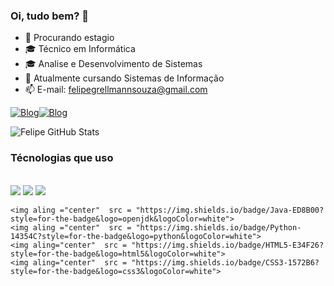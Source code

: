 ### Oi, tudo bem? 👋

- 🔭 Procurando estagio 
- 🎓 Técnico em Informática
- 🎓 Analise e Desenvolvimento de Sistemas
- 📖 Atualmente cursando Sistemas de Informação
- 📫 E-mail: felipegrellmannsouza@gmail.com



[![Blog](https://img.shields.io/badge/Instagram-E4405F?style=for-the-badge&logo=instagram&logoColor=white)](https://www.instagram.com/felipe_grellmann/)[![Blog](https://img.shields.io/badge/LinkedIn-0077B5?style=for-the-badge&logo=linkedin&logoColor=white)](https://www.linkedin.com/in/felipe-grellmann-de-souza-7b4a38257/)


![Felipe GitHub Stats](https://github-readme-stats.vercel.app/api/top-langs/?username=FelipeGrellmannSouza&theme=blue-green)

### Técnologias que uso
<div style="display: incline_block"><br/>
    <img aling="center"  src = "https://img.shields.io/badge/JavaScript-F7DF1E?style=for-the-badge&logo=javascript&logoColor=black">
    <img aling="center"  src = "https://img.shields.io/badge/TypeScript-007ACC?style=for-the-badge&logo=typescript&logoColor=white">
    <img aling="center"  src = "https://img.shields.io/badge/node.js-6DA55F?style=for-the-badge&logo=node.js&logoColor=white">

    
    <img aling ="center"  src = "https://img.shields.io/badge/Java-ED8B00?style=for-the-badge&logo=openjdk&logoColor=white">
    <img aling ="center"  src = "https://img.shields.io/badge/Python-14354C?style=for-the-badge&logo=python&logoColor=white">
    <img aling="center"  src = "https://img.shields.io/badge/HTML5-E34F26?style=for-the-badge&logo=html5&logoColor=white">
    <img aling="center"  src = "https://img.shields.io/badge/CSS3-1572B6?style=for-the-badge&logo=css3&logoColor=white">



</div>

